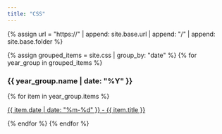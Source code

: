 ```yaml
---
title: "CSS"
---
```


{% assign url = "https://" | append: site.base.url | append: "/" | append: site.base.folder %} 


{% assign grouped_items = site.css | group_by: "date" %}
{% for year_group in grouped_items %}
<h3>{{ year_group.name | date: "%Y" }}</h3>
{% for item in year_group.items %}

<p><a href="/{{ item.url }}">{{ item.date | date: "%m-%d" }} - {{ item.title }}</a></p>
{% endfor %}
{% endfor %}

